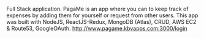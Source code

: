 Full Stack application. PagaMe is an app where you can to keep track of expenses by adding them for yourself or request from other users. This app was built with NodeJS, ReactJS-Redux, MongoDB (Atlas), CRUD, AWS EC2 & Route53, GoogleOAuth.
http://www.pagame.kbvapps.com:3000/login
